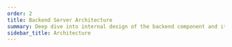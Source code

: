 ```yaml
---
order: 2
title: Backend Server Architecture
summary: Deep dive into internal design of the backend component and it's place in the system 
sidebar_title: Architecture
---
```

